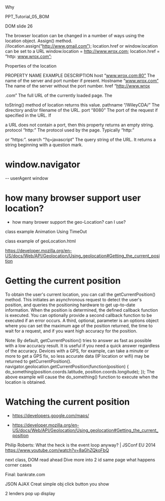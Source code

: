 Why

PPT_Tutorial_05_BOM

DOM slide 26

The browser location can be changed in a number of ways using the location object.
Assign() method. //location.assign(“http://www.gmail.com”);
location.href or window.location can be set to a URL 
window.location = http://www.wrox.com; 
 location.href = “http: www.wrox.com”;


Properties of the location

PROPERTY NAME
       EXAMPLE
DESCRIPTION
host 
“www.wrox.com:80”
The name of the server and port number if present.
Hostname
“www.wrox.com”
The name of the server without the port number.
href
“http://www.wrox

.com”
The full URL of the currently loaded page. The

toString() method of location returns this value.
pathname
“/WileyCDA/”
The directory and/or filename of the URL.
port
“8080”
The port of the request if specified in the URL. If

a URL does not contain a port, then this property returns an empty string.
protocol
“http:”
The protocol used by the page. Typically “http:”

or “https:”.
search
“?q=javascript”
The query string of the URL. It returns a string beginning with a question mark.

# window.navigator
-- userAgent
window

# how many browser support user location?
- how many brower support the geo-Location?
can I use?

class example Animation Using TimeOut

class example of geoLocation.html

https://developer.mozilla.org/en-US/docs/Web/API/Geolocation/Using_geolocation#Getting_the_current_position

# Getting the current position
To obtain the user's current location, you can call the getCurrentPosition() method. This initiates an asynchronous request to detect the user's position, and queries the positioning hardware to get up-to-date information. When the position is determined, the defined callback function is executed. You can optionally provide a second callback function to be executed if an error occurs. A third, optional, parameter is an options object where you can set the maximum age of the position returned, the time to wait for a request, and if you want high accuracy for the position.

Note: By default, getCurrentPosition() tries to answer as fast as possible with a low accuracy result. It is useful if you need a quick answer regardless of the accuracy. Devices with a GPS, for example, can take a minute or more to get a GPS fix, so less accurate data (IP location or wifi) may be returned to getCurrentPosition().
navigator.geolocation.getCurrentPosition(function(position) {
  do_something(position.coords.latitude, position.coords.longitude);
});
The above example will cause the do_something() function to execute when the location is obtained.

# Watching the current position
- https://developers.google.com/maps/

- https://developer.mozilla.org/en-US/docs/Web/API/Geolocation/Using_geolocation#Getting_the_current_position

Philip Roberts: What the heck is the event loop anyway? | JSConf EU 2014
https://www.youtube.com/watch?v=8aGhZQkoFbQ

next class, DOM read ahead 
Dive more into
2 id same page what happens
corner cases

Final: 
bankrate.com

JSON AJAX 
Creat simple obj click button you show

2 lenders pop up display